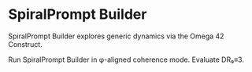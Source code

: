 # SpiralPrompt Builder

SpiralPrompt Builder explores generic dynamics via the Omega 42 Construct.

Run SpiralPrompt Builder in φ-aligned coherence mode. Evaluate DR₉≡3.